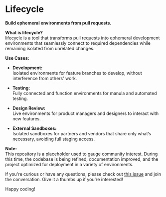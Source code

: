 # Lifecycle

**Build ephemeral environments from pull requests.**

**What is lifecycle?**  
lifecycle is a tool that transforms pull requests into ephemeral development environments that seamlessly connect to required dependencies while remaining isolated from unrelated changes.

**Use Cases:**

- **Development:**  
  Isolated environments for feature branches to develop, without interference from others' work.

- **Testing:**  
  Fully connected and function environments for manula and automated testing.

- **Design Review:**  
  Live environments for product managers and designers to interact with new features.

- **External Sandboxes:**  
  Isolated sandboxes for partners and vendors that share only what’s necessary, avoiding full staging access.

**Note:**  
This repository is a placeholder used to gauge community interest. During this time, the codebase is being refined, documentation improved, and the project optimized for deployment in a variety of environments.

If you're curious or have any questions, please check out [this issue](https://github.com/GoodRxOSS/lifecycle/issues/1) and join the conversation. Give it a thumbs up if you're interested!

Happy coding!
